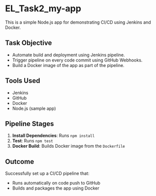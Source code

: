 # EL_Task2_my-app

This is a simple Node.js app for demonstrating CI/CD using Jenkins and Docker.

## Task Objective

- Automate build and deployment using Jenkins pipeline.
- Trigger pipeline on every code commit using GitHub Webhooks.
- Build a Docker image of the app as part of the pipeline.

## Tools Used

- Jenkins
- GitHub
- Docker
- Node.js (sample app)

## Pipeline Stages

1. **Install Dependencies**: Runs `npm install`
2. **Test**: Runs `npm test`
3. **Docker Build**: Builds Docker image from the `Dockerfile`

## Outcome

Successfully set up a CI/CD pipeline that:
- Runs automatically on code push to GitHub
- Builds and packages the app using Docker
